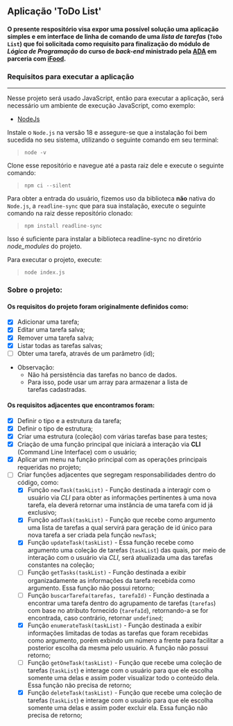 ## Aplicação 'ToDo List'
#### O presente respositório visa expor uma possível solução uma aplicação simples e em interface de linha de comando de uma _lista de tarefas_ (`ToDo List`) que foi solicitada como requisito para finalização do módulo de _Lógica de Programação_ do curso de _back-end_ ministrado pela [ADA](https://ada.tech/) em parceria com [iFood](https://www.ifood.com.br/).

### Requisitos para executar a aplicação
___
Nesse projeto será usado JavaScript, então para executar a aplicação, será necessário um ambiente de execução JavaScript, como exemplo:
- [NodeJs](https://nodejs.org/en/download)

Instale o `Node.js` na versão 18 e assegure-se que a instalação foi bem sucedida no seu sistema, utilizando o seguinte comando em seu terminal:
> `node -v`

Clone esse repositório e navegue até a pasta raiz dele e execute o seguinte comando:
> `npm ci --silent`

Para obter a entrada do usuário, fizemos uso da biblioteca **não** nativa do `Node.js`, a `readline-sync` que para sua instalação, execute o seguinte comando na raiz desse repositório clonado:
> `npm install readline-sync`

Isso é suficiente para instalar a biblioteca readline-sync no diretório *node_modules* do projeto.

Para executar o projeto, execute:

>`node index.js`

### Sobre o projeto:
#### Os requisitos do projeto foram originalmente definidos como:
- [x] Adicionar uma tarefa;
- [x] Editar uma tarefa salva;
- [x] Remover uma tarefa salva;
- [x] Listar todas as tarefas salvas;
- [ ] Obter uma tarefa, através de um parâmetro (id);

- Observação:
    - Não há persistência das tarefas no banco de dados.
    - Para isso, pode usar um array para armazenar a lista de tarefas cadastradas.
#### Os requisitos adjacentes que encontramos foram:
- [x] Definir o tipo e a estrutura da tarefa;
- [x] Definir o tipo de estrutura;
- [x] Criar uma estrutura (coleção) com várias tarefas base para testes;
- [x] Criação de uma função principal que iniciará a interação via **CLI** (Command Line Interface) com o usuário;
- [x] Aplicar um menu na função principal com as operações principais requeridas no projeto;
- [ ] Criar funções adjacentes que segregam responsabilidades dentro do código, como:
    - [x] Função `newTask(taskList)` - Função destinada a interagir com o usuário via *CLI* para obter as informações pertinentes à uma nova tarefa, ela deverá retornar uma instância de uma tarefa com id já exclusivo;
    - [x] Função `addTask(taskList)` - Função que recebe como argumento uma lista de tarefas a qual servirá para geração de id único para nova tarefa a ser criada pela função `newTask`;
    - [x] Função `updateTask(taskList)` - Essa função recebe como argumento uma coleção de tarefas (`taskList`) das quais, por meio de interação com o usuário via *CLI*, será atualizada uma das tarefas constantes na coleção;
    - [ ] Função `getTasks(taskList)` - Função destinada a exibir organizadamente as informações da tarefa recebida como argumento. Essa função não possui retorno;
    - [ ] Função `buscarTarefa(tarefas, tarefaId)` - Função destinada a encontrar uma tarefa dentro do agrupamento de tarefas (`tarefas`) com base no atributo fornecido (`tarefaId`), retornando-a se for encontrada, caso contrário, retornar `undefined`;
    - [x] Função `enumerateTask(taskList)` - Função destinada a exibir informações limitadas de todas as tarefas que foram recebidas como argumento, porém exbindo um número a frente para facilitar a posterior escolha da mesma pelo usuário. A função não possui retorno;
    - [ ] Função `getOneTask(taskList)` - Função que recebe uma coleção de tarefas (`taskList`) e interage com o usuário para que ele escolha somente uma delas e assim poder visualizar todo o conteúdo dela. Essa função não precisa de retorno;
    - [x] Função `deleteTask(taskList)` - Função que recebe uma coleção de tarefas (`taskList`) e interage com o usuário para que ele escolha somente uma delas e assim poder excluir ela. Essa função não precisa de retorno;
